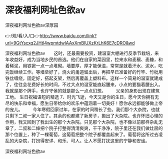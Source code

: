 # 深夜福利网址色欲av
深夜福利网址色欲av深厚园

👉/观/看/入/口👉http://www.baidu.com/link?url=9GtYscxq2JHtl4wpmtdwIAAxXmBlUXzKrLhK6E7cDRO&wd

深夜福利网址色欲av　　这时，还最需要投资，建温室大棚进行反季节栽培，来年收益好，成为当地乡民的首选。他们在自家的菜园里，拉来水和麦穰、麦糠，和着稀泥，用铁锨一点一点堆砌。墙要厚，厚才能保温，常常是就着汗水、泥水，吃完饭继续工作。等墙垒好了，烧火的甬道留出后，再把早已准备好的竹竿、竹枇用铁丝缠绕，固定好，搭起支架，然后再覆盖上塑料布。这样一个简易的温室就建成了，往往会花费好长的时间，不过大点的温室能直起腰来，小点的要猫着腰出入。
我就是那个牌手，也许守侯的就是那么一点点幻想。
　　父亲的身影出现在建筑工地。
	生日祝福语短的精选	7、时光飞逝，今天又是你的生日，愿今天你拥有无尽的快乐和幸福，愿生日带给你的欢乐中蕴涵着一切美好！愿你永远都能够做上帝的宠儿。
　　今年寒假回家过年，在家的时间稍长了些。我们那个大杂院，也就只剩下二叔一家人住了。其余的也都建了新房子，搬出了大杂院。也许怀旧心理的作用，我又回到了我出生的那个大杂院。只见那个大杂院，也不像以前那样杂乱无章了，二叔和二婶把个院子打整得清清爽爽，干干净净，院子里还在我们做灶房的那个位置上，种了一棵葡萄，这葡萄把整个院子都覆盖起来了。葡萄将这所过去凌乱的大杂院，打扮得安详、和乐、可人。让人不愿打扰这里的宁静和安谧。

深夜福利网址色欲av

